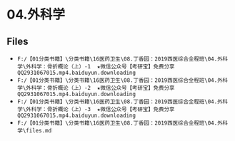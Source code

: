 # 04.外科学

## Files

- `F:/【01分类书籍】\分类书籍\16医药卫生\08.丁香园：2019西医综合全程班\04.外科学\外科学：骨折概论（上）-1  ★微信公众号【考研宝】免费分享QQ2931067015.mp4.baiduyun.downloading`
- `F:/【01分类书籍】\分类书籍\16医药卫生\08.丁香园：2019西医综合全程班\04.外科学\外科学：骨折概论（上）-2  ★微信公众号【考研宝】免费分享QQ2931067015.mp4.baiduyun.downloading`
- `F:/【01分类书籍】\分类书籍\16医药卫生\08.丁香园：2019西医综合全程班\04.外科学\外科学：骨折概论（上）-3  ★微信公众号【考研宝】免费分享QQ2931067015.mp4.baiduyun.downloading`
- `F:/【01分类书籍】\分类书籍\16医药卫生\08.丁香园：2019西医综合全程班\04.外科学\files.md`
